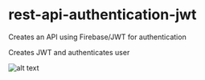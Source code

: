 # rest-api-authentication-jwt
Creates an API using Firebase/JWT for authentication

Creates JWT and authenticates user

![alt text](https://github.com/rosiefaulkner/rest-api-authentication-jwt/blob/master/readme/jwt.jpg?raw=true)

